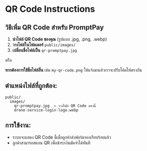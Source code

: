 # QR Code Instructions

## วิธีเพิ่ม QR Code สำหรับ PromptPay

1. **นำไฟล์ QR Code ของคุณ** (รูปแบบ .jpg, .png, .webp) 
2. **วางไฟล์ในโฟลเดอร์** `public/images/`
3. **เปลี่ยนชื่อไฟล์เป็น** `qr-promptpay.jpg`

หรือ

**หากต้องการใช้ชื่อไฟล์อื่น** เช่น `my-qr-code.png`
ให้แจ้งมาแล้วเราจะปรับโค้ดให้ตรงกัน

## ตำแหน่งไฟล์ที่ถูกต้อง:
```
public/
  images/
    qr-promptpay.jpg  ← วางไฟล์ QR Code ตรงนี้
    drone-service-login-logo.webp
```

## การใช้งาน:
- ระบบจะแสดง QR Code นี้เมื่อลูกค้าส่งฟอร์มจองเรียบร้อยแล้ว
- ลูกค้าสามารถสแกน QR เพื่อชำระเงินมัดจำได้ทันที

